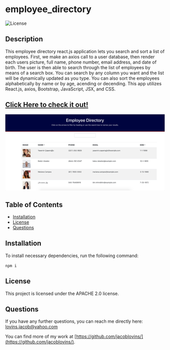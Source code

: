 # employee_directory
      
    
![License](https://img.shields.io/badge/License-APACHE%202.0-blue.svg)

## Description

This employee directory react.js application lets you search and sort a list of employees. First, we make an axios call to a user database, then render each users picture, full name, phone number, email address, and date of birth. The user is then able to search through the list of employees by means of a search box. You can search by any column you want and the list will be dynamically updated as you type. You can also sort the employees alphabetically by name or by age, acending or decending. This app utilizes React.js, axios, Bootstrap, JavaScript, JSX, and CSS.

## [Click Here to check it out!](https://jacoblovins.github.io/employee_directory/)


​![Employee Directory](public/images/home.png)


## Table of Contents

* [Installation](#installation)
* [License](#license)
* [Questions](#questions)



## Installation

To install necessary dependencies, run the following command:

``` npm i ```


## License

This project is licensed under the APACHE 2.0 license.



## Questions

If you have any further questions, you can reach me directly here: lovins.jacob@yahoo.com

You can find more of my work at [https://github.com/jacoblovins/](https://github.com/jacoblovins/).
